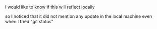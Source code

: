 I would like to know if this will reflect locally

so I noticed that it did not mention any update in the local machine even when I tried "git status"

